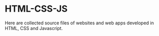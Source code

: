 # HTML-CSS-JS
Here are collected source files of websites and web apps developed in HTML, CSS and Javascript.
